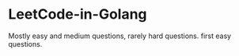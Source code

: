 # LeetCode-in-Golang
Mostly easy and medium questions, rarely hard questions.
first easy questions.

